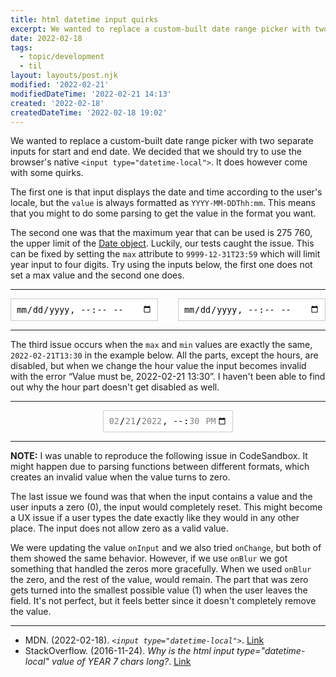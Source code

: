 ```yaml
---
title: html datetime input quirks
excerpt: We wanted to replace a custom-built date range picker with two separate inputs for start and end date. We decided that we should try to use the browser's native <input type="datetime-local">. It does however come with some quirks.
date: 2022-02-18
tags:
  - topic/development
  - til
layout: layouts/post.njk
modified: '2022-02-21'
modifiedDateTime: '2022-02-21 14:13'
created: '2022-02-18'
createdDateTime: '2022-02-18 19:02'
---
```


We wanted to replace a custom-built date range picker with two separate inputs for start and end date. We decided that we should try to use the browser's native `<input type="datetime-local">`. It does however come with some quirks.

The first one is that input displays the date and time according to the user's locale, but the `value` is always formatted as `YYYY-MM-DDThh:mm`. This means that you might to do some parsing to get the value in the format you want.

The second one was that the maximum year that can be used is 275 760, the upper limit of the [Date object](https://developer.mozilla.org/en-US/docs/Web/JavaScript/Reference/Global_Objects/Date). Luckily, our tests caught the issue. This can be fixed by setting the `max` attribute to `9999-12-31T23:59` which will limit year input to four digits. Try using the inputs below, the first one does not set a max value and the second one does.

---

<div style="display: grid; grid-template-columns: repeat(2, 1fr);grid-gap:32px;">
<input type="datetime-local" style="border: 1px solid #ccc;padding:8px;" />
<input type="datetime-local" max="9999-12-31T23:59" style="border: 1px solid #ccc;padding:8px;" />
</div>
 
---

The third issue occurs when the `max` and `min` values are exactly the same, `2022-02-21T13:30` in the example below. All the parts, except the hours, are disabled, but when we change the hour value the input becomes invalid with the error “Value must be, 2022-02-21 13:30”. I haven't been able to find out why the hour part doesn't get disabled as well.

---

<div style="display: flex; justify-content: center;">
<input type="datetime-local" max="2022-02-21T13:30" min="2022-02-21T13:30" class="invalid:!border-red-500" style="border: 1px solid #ccc;padding:8px;" />
</div>
 
---
 
**NOTE:** I was unable to reproduce the following issue in CodeSandbox. It might happen due to parsing functions between different formats, which creates an invalid value when the value turns to zero.

The last issue we found was that when the input contains a value and the user inputs a zero (0), the input would completely reset. This might become a UX issue if a user types the date exactly like they would in any other place. The input does not allow zero as a valid value.

We were updating the value `onInput` and we also tried `onChange`, but both of them showed the same behavior. However, if we use `onBlur` we got something that handled the zeros more gracefully. When we used `onBlur` the zero, and the rest of the value, would remain. The part that was zero gets turned into the smallest possible value (1) when the user leaves the field. It's not perfect, but it feels better since it doesn't completely remove the value.

---
- MDN. (2022-02-18). _`<input type="datetime-local">`_. [Link](https://developer.mozilla.org/en-US/docs/Web/HTML/Element/input/datetime-local)
- StackOverflow. (2016-11-24). _Why is the html input type="datetime-local" value of YEAR 7 chars long?_. [Link](https://stackoverflow.com/questions/40754264/why-is-the-html-input-type-datetime-local-value-of-year-7-chars-long) 